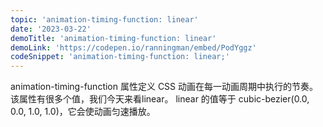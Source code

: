 ```yaml
---
topic: 'animation-timing-function: linear'
date: '2023-03-22'
demoTitle: 'animation-timing-function: linear'
demoLink: 'https://codepen.io/ranningman/embed/PodYggz'
codeSnippet: 'animation-timing-function: linear;'
---
```

animation-timing-function 属性定义 CSS 动画在每一动画周期中执行的节奏。  
该属性有很多个值，我们今天来看linear。 
linear 的值等于 cubic-bezier(0.0, 0.0, 1.0, 1.0)，它会使动画匀速播放。